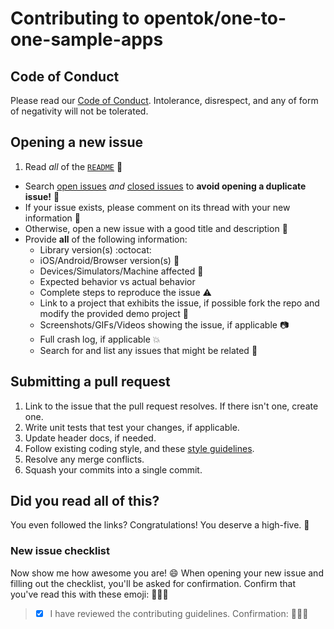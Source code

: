 # Contributing to opentok/one-to-one-sample-apps

## Code of Conduct

Please read our [Code of Conduct](https://github.com/opentok/one-to-one-sample-apps/blob/master/.github/CONDUCT.md). Intolerance, disrespect, and any of form of negativity will not be tolerated.

## Opening a new issue

1. Read *all* of the [`README`](https://github.com/opentok/one-to-one-sample-apps/blob/master/README.md) :speak_no_evil:
* Search [open issues](https://github.com/opentok/one-to-one-sample-apps/issues) *and* [closed issues](https://github.com/opentok/one-to-one-sample-apps/issues?q=is%3Aissue+is%3Aclosed) to **avoid opening a duplicate issue!** :see_no_evil:
* If your issue exists, please comment on its thread with your new information :hear_no_evil:
* Otherwise, open a new issue with a good title and description :memo:
* Provide **all** of the following information:
  - Library version(s) :octocat:
  - iOS/Android/Browser version(s) :iphone:
  - Devices/Simulators/Machine affected :iphone:
  - Expected behavior vs actual behavior
  - Complete steps to reproduce the issue :warning:
  - Link to a project that exhibits the issue, if possible fork the repo and modify the provided demo project :construction:
  - Screenshots/GIFs/Videos showing the issue, if applicable :camera:
  - Full crash log, if applicable :boom:
  - Search for and list any issues that might be related :mag_right:

## Submitting a pull request

1. Link to the issue that the pull request resolves. If there isn't one, create one.
2. Write unit tests that test your changes, if applicable.
3. Update header docs, if needed.
4. Follow existing coding style, and these [style guidelines](https://github.com/NYTimes/objective-c-style-guide).
5. Resolve any merge conflicts.
6. Squash your commits into a single commit.

## Did you read all of this?

You even followed the links? Congratulations! You deserve a high-five. :tada:

### New issue checklist

Now show me how awesome you are! :smile: When opening your new issue and filling out the checklist, you'll be asked for confirmation. Confirm that you've read this with these emoji: :muscle::sunglasses::facepunch:

> - [x] I have reviewed the contributing guidelines. Confirmation: :muscle::sunglasses::facepunch:
